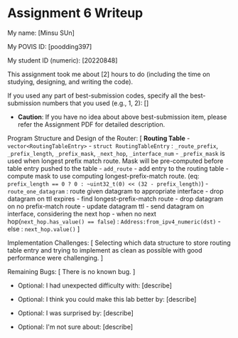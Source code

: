 Assignment 6 Writeup
=============

My name: [Minsu SUn]

My POVIS ID: [poodding397]

My student ID (numeric): [20220848]

This assignment took me about [2] hours to do (including the time on studying, designing, and writing the code).

If you used any part of best-submission codes, specify all the best-submission numbers that you used (e.g., 1, 2): []

- **Caution**: If you have no idea about above best-submission item, please refer the Assignment PDF for detailed description.

Program Structure and Design of the Router:
[
    **Routing Table**
    - `vector<RoutingTableEntry>`
    - `struct RoutingTableEntry` : `_route_prefix`, `_prefix_length`, `_prefix_mask`, `_next_hop`, `_interface_num`
        - `_prefix_mask` is used when longest prefix match route. Mask will be pre-computed before table entry pushed to the table
    - `add_route`
        - add entry to the routing table
        - compute mask to use computing longest-prefix-match route. (eq: `prefix_length == 0 ? 0 : ~uint32_t(0) << (32 - prefix_length)`)
    - `route_one_datagram` : route given datagram to appropriate interface
        - drop datagram on ttl expires
        - find longest-prefix-match route
        - drop datagram on no prefix-match route
        - update datagram ttl
        - send datagram on interface, considering the next hop
            - when no next hop(`next_hop.has_value() == false`) : `Address:from_ipv4_numeric(dst)`
            - else : `next_hop.value()`
]

Implementation Challenges:
[
    Selecting which data structure to store routing table entry and trying to implement as clean as possible with good performance were challenging.
]

Remaining Bugs:
[
    There is no known bug.
]

- Optional: I had unexpected difficulty with: [describe]

- Optional: I think you could make this lab better by: [describe]

- Optional: I was surprised by: [describe]

- Optional: I'm not sure about: [describe]
